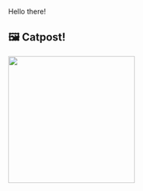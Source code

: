 Hello there!



## 🖼️ Catpost!

<sub>
    <img src="https://cdn2.thecatapi.com/images/mbaKwWKkD.png" height="256">
</sub>

